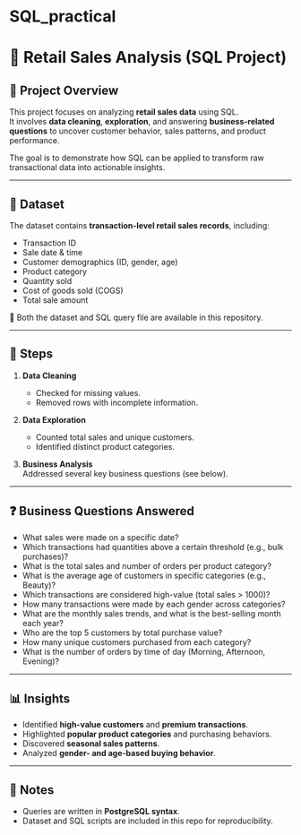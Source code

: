 # SQL_practical
# 🛒 Retail Sales Analysis (SQL Project)

## 📌 Project Overview
This project focuses on analyzing **retail sales data** using SQL.  
It involves **data cleaning**, **exploration**, and answering **business-related questions** to uncover customer behavior, sales patterns, and product performance.  

The goal is to demonstrate how SQL can be applied to transform raw transactional data into actionable insights.  

---

## 📂 Dataset
The dataset contains **transaction-level retail sales records**, including:
- Transaction ID  
- Sale date & time  
- Customer demographics (ID, gender, age)  
- Product category  
- Quantity sold  
- Cost of goods sold (COGS)  
- Total sale amount  

📎 Both the dataset and SQL query file are available in this repository.

---

## 🔧 Steps
1. **Data Cleaning**  
   - Checked for missing values.  
   - Removed rows with incomplete information.  

2. **Data Exploration**  
   - Counted total sales and unique customers.  
   - Identified distinct product categories.  

3. **Business Analysis**  
   Addressed several key business questions (see below).  

---

## ❓ Business Questions Answered
- What sales were made on a specific date?  
- Which transactions had quantities above a certain threshold (e.g., bulk purchases)?  
- What is the total sales and number of orders per product category?  
- What is the average age of customers in specific categories (e.g., Beauty)?  
- Which transactions are considered high-value (total sales > 1000)?  
- How many transactions were made by each gender across categories?  
- What are the monthly sales trends, and what is the best-selling month each year?  
- Who are the top 5 customers by total purchase value?  
- How many unique customers purchased from each category?  
- What is the number of orders by time of day (Morning, Afternoon, Evening)?  

---

## 📊 Insights
- Identified **high-value customers** and **premium transactions**.  
- Highlighted **popular product categories** and purchasing behaviors.  
- Discovered **seasonal sales patterns**.  
- Analyzed **gender- and age-based buying behavior**.  

---

## 🧾 Notes
- Queries are written in **PostgreSQL syntax**.  
- Dataset and SQL scripts are included in this repo for reproducibility.  
